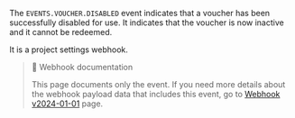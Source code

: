 The `EVENTS.VOUCHER.DISABLED` event indicates that a voucher has been successfully disabled for use. It indicates that the voucher is now inactive and it cannot be redeemed.

It is a project settings webhook.

> 📘 Webhook documentation
>
> This page documents only the event. If you need more details about the webhook payload data that includes this event, go to [Webhook v2024-01-01](ref:introduction-to-webhooks "Introduction to webhooks v2024-01-01") page.